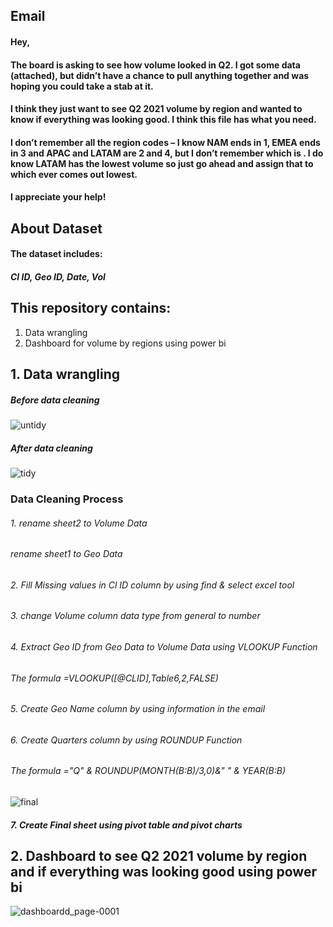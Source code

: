 ## Email
#### Hey,

#### The board is asking to see how volume looked in Q2. I got some data (attached), but didn’t have a chance to pull anything together and was  hoping you could take a stab at it.

#### I think they just want to see Q2 2021 volume by region and wanted to know if everything was looking good. I think this file has what you need.
#### I don’t remember all the region codes – I know NAM ends in 1, EMEA ends in 3 and APAC and LATAM are 2 and 4, but I don’t remember which is . I do know LATAM has the lowest volume so just go ahead and assign that to which ever comes out lowest.

#### I appreciate your help!

## About Dataset
#### The dataset includes:
##### Cl ID, Geo ID, Date, Vol

## This repository contains:
1. Data wrangling 
2. Dashboard for volume by regions using power bi

## 1. Data wrangling
##### Before data cleaning
![untidy](https://github.com/Marwaaah/ExcelProject/assets/68570897/9e06883e-a760-45ad-9e59-1e9285f347cc)
##### After data cleaning
![tidy](https://github.com/Marwaaah/ExcelProject/assets/68570897/0b59134d-c15e-495c-b07b-9d1affd631a3)

### Data Cleaning Process
###### 1. rename sheet2 to Volume Data
######    rename sheet1 to Geo Data
###### 2. Fill Missing values in Cl ID column by using find & select excel tool
###### 3. change Volume column data type from general to number
###### 4. Extract Geo ID from Geo Data to Volume Data using VLOOKUP Function
###### The formula =VLOOKUP([@CLID],Table6,2,FALSE)
###### 5. Create Geo Name column by using information in the email
###### 6. Create Quarters column by using ROUNDUP Function
###### The formula ="Q" & ROUNDUP(MONTH(B:B)/3,0)&" " & YEAR(B:B)

![final](https://github.com/Marwaaah/ExcelProject/assets/68570897/65970320-2afd-40ed-b241-a238be989b84)
##### 7. Create Final sheet using pivot table and pivot charts

## 2. Dashboard to see Q2 2021 volume by region and  if everything was looking good using power bi
![dashboardd_page-0001](https://github.com/Marwaaah/ExcelProject/assets/68570897/dc99143d-6fc5-4e82-a7b9-398c9f4fc332)

